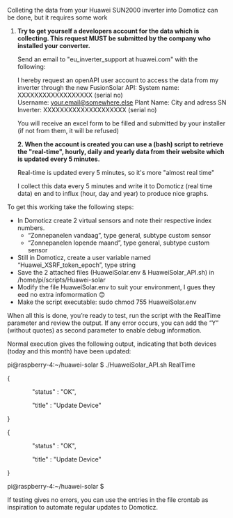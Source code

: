 Colleting the data from your Huawei SUN2000 inverter into Domoticz can be done, but it requires some work

1. **Try to get yourself a developers account for the data which is collecting. This request MUST be submitted by the company who installed your converter.**

   Send an email to "eu\_inverter\_support at huawei.com" with the following:

   I hereby request an openAPI user account to access the data from my inverter through the new FusionSolar API:
   System name: XXXXXXXXXXXXXXXXXX (serial no)
   Username: [your.email@somewhere.else]()
   Plant Name: City and adress
   SN Inverter: XXXXXXXXXXXXXXXXXXXX (serial no)

   You will receive an excel form to be filled and submitted by your installer (if not from them, it will be refused)

   **2. When the account is created you can use a (bash) script to retrieve the "real-time", hourly, daily and yearly data from their website which is updated every 5 minutes.**

   Real-time is updated every 5 minutes, so it's more "almost real time"

   I collect this data every 5 minutes and write it to Domoticz (real time data) en and to influx (hour, day and year) to produce nice graphs.

To get this working take the following steps:

- In Domoticz create 2 virtual sensors and note their respective index numbers.
  - “Zonnepanelen vandaag”, type general, subtype custom sensor
  - “Zonnepanelen lopende maand”, type general, subtype custom sensor
- Still in Domoticz, create a user variable named “Huawei\_XSRF\_token\_epoch”, type string
- Save the 2 attached files (HuaweiSolar.env & HuaweiSolar\_API.sh) in /home/pi/scripts/Huawei-solar
- Modify the file HuaweiSolar.env to suit your environment, I gues they eed no extra infomormation 😊
- Make the script executable: sudo chmod 755 HuaweiSolar.env

When all this is done, you’re ready to test, run the script with the RealTime parameter and review the output. If any error occurs, you can add the “Y” (without quotes) as second parameter to enable debug information.

Normal execution gives the following output, indicating that both devices (today and this month) have been updated:

pi@raspberry-4:~/huawei-solar $ ./HuaweiSolar\_API.sh RealTime

{

`        `"status" : "OK",

`        `"title" : "Update Device"

}

{

`        `"status" : "OK",

`        `"title" : "Update Device"

}

pi@raspberry-4:~/huawei-solar $
   
If testing gives no errors, you can use the entries in the file crontab as inspiration to automate regular updates to Domoticz.


